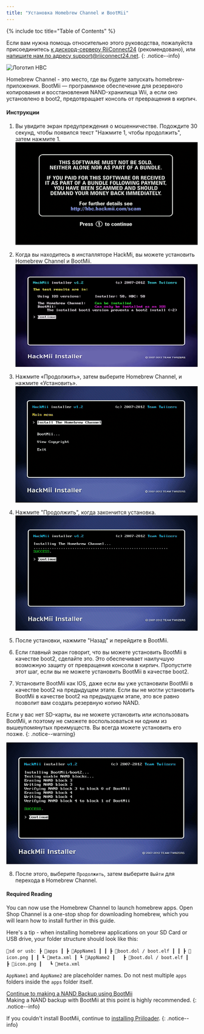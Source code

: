 ```yaml
---
title: "Установка Homebrew Channel и BootMii"
---
```


{% include toc title="Table of Contents" %}

Если вам нужна помощь относительно этого руководства, пожалуйста присоединитесь [к дискорд-серверу RiiConnect24](https://discord.gg/rc24) (рекомендовано), или [напишите нам по адресу support@riiconnect24.net](mailto:support@riiconnect24.net).
{: .notice--info}

![Логотип HBC](/images/hbc.png)

Homebrew Channel - это место, где вы будете запускать homebrew-приложения. BootMii — программное обеспечение для резервного копирования и восстановления NAND-хранилища Wii, а если оно установлено в boot2, предотвращает консоль от превращения в кирпич.

#### Инструкции

1. Вы увидите экран предупреждения о мошенничестве. Подождите 30 секунд, чтобы появился текст "Нажмите 1, чтобы продолжить", затем нажмите 1. ![Экран предупреждения о мошенничестве](/images/Wii/ScamScreen.png)

2. Когда вы находитесь в инсталляторе HackMi, вы можете установить Homebrew Channel и BootMii. ![Результаты](/images/Wii/Results.png)

3. Нажмите «Продолжить», затем выберите Homebrew Channel, и нажмите «Установить». ![Установите Homebrew Channel](/images/Wii/InstallHomebrewChannel.png)

4. Нажмите "Продолжить", когда закончится установка. ![Успешная установка Homebrew Channel](/images/Wii/SuccessHBC.png)

5. После установки, нажмите "Назад" и перейдите в BootMii.
6. Если главный экран говорит, что вы можете установить BootMii в качестве boot2, сделайте это. Это обеспечивает наилучшую возможную защиту от превращения консоли в кирпич. Пропустите этот шаг, если вы не можете установить BootMii в качестве boot2.
7. Установите BootMii как IOS, даже если вы уже установили BootMii в качестве boot2 на предыдущем этапе. Если вы не могли установить BootMii в качестве boot2 на предыдущем этапе, это все равно позволит вам создать резервную копию NAND.

Если у вас нет SD-карты, вы не можете установить или использовать BootMii, и поэтому не сможете воспользоваться ни одним из вышеупомянутых преимуществ. Вы всегда можете установить его позже.
{: .notice--warning}

![Установка BootMii](/images/Wii/InstallBootMii.png)

8. После этого, выберите `Продолжить`, затем выберите `Выйти` для перехода в Homebrew Channel.

#### Required Reading

You can now use the Homebrew Channel to launch homebrew apps. Open Shop Channel is a one-stop shop for downloading homebrew, which you will learn how to install further in this guide.

Here's a tip - when installing homebrew applications on your SD Card or USB drive, your folder structure should look like this:

`💾sd or usb:
 ┣ 📂apps
 ┃ ┣ 📂AppName1
 ┃ ┃ ┣ 📜boot.dol / boot.elf
 ┃ ┃ ┣ 📜icon.png
 ┃ ┃ ┗ 📜meta.xml
 ┃ ┗ 📂AppName2
 ┃   ┣ 📜boot.dol / boot.elf
 ┃   ┣ 📜icon.png
 ┃   ┗ 📜meta.xml`

`AppName1` and `AppName2` are placeholder names. Do not nest multiple `apps` folders inside the `apps` folder itself.

[Continue to making a NAND Backup using BootMii](bootmii)<br> Making a NAND backup with BootMii at this point is highly recommended.
{: .notice--info}

If you couldn't install BootMii, continue to [installing Priiloader](priiloader).
{: .notice--info}
